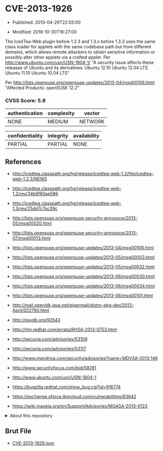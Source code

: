 # CVE-2013-1926

- Published: 2013-04-29T22:55:00

- Modified: 2018-10-30T16:27:00

The IcedTea-Web plugin before 1.2.3 and 1.3.x before 1.3.2 uses the same class loader for applets with the same codebase path but from different domains, which allows remote attackers to obtain sensitive information or possibly alter other applets via a crafted applet. Per http://www.ubuntu.com/usn/USN-1804-1/ "A security issue affects these releases of Ubuntu and its derivatives:
    Ubuntu 12.10
    Ubuntu 12.04 LTS
    Ubuntu 11.10
    Ubuntu 10.04 LTS"

Per http://lists.opensuse.org/opensuse-updates/2013-04/msg00106.html
"Affected Products:
openSUSE 12.2"

### CVSS Score: **5.8**

| authentication | complexity | vector |
| --- | --- | --- |
| NONE | MEDIUM | NETWORK |

| confidentiality | integrity | availability |
| --- | --- | --- |
| PARTIAL | PARTIAL | NONE |

## References

* http://icedtea.classpath.org/hg/release/icedtea-web-1.2/file/icedtea-web-1.2.3/NEWS

* http://icedtea.classpath.org/hg/release/icedtea-web-1.2/rev/34b6f60ae586

* http://icedtea.classpath.org/hg/release/icedtea-web-1.3/rev/25dd7c7ac39c

* http://lists.opensuse.org/opensuse-security-announce/2013-05/msg00020.html

* http://lists.opensuse.org/opensuse-security-announce/2013-07/msg00013.html

* http://lists.opensuse.org/opensuse-updates/2013-04/msg00106.html

* http://lists.opensuse.org/opensuse-updates/2013-05/msg00003.html

* http://lists.opensuse.org/opensuse-updates/2013-05/msg00032.html

* http://lists.opensuse.org/opensuse-updates/2013-06/msg00030.html

* http://lists.opensuse.org/opensuse-updates/2013-06/msg00034.html

* http://lists.opensuse.org/opensuse-updates/2013-06/msg00101.html

* http://mail.openjdk.java.net/pipermail/distro-pkg-dev/2013-April/022790.html

* http://osvdb.org/92543

* http://rhn.redhat.com/errata/RHSA-2013-0753.html

* http://secunia.com/advisories/53109

* http://secunia.com/advisories/53117

* http://www.mandriva.com/security/advisories?name=MDVSA-2013:146

* http://www.securityfocus.com/bid/59281

* http://www.ubuntu.com/usn/USN-1804-1

* https://bugzilla.redhat.com/show_bug.cgi?id=916774

* https://exchange.xforce.ibmcloud.com/vulnerabilities/83642

* https://wiki.mageia.org/en/Support/Advisories/MGASA-2013-0123

<details>
<summary>About this repository</summary> 

  This repository is part of the project [Live Hack CVE](https://github.com/Live-Hack-CVE). Main website can be found [www.live-hack.org](https://www.live-hack.org) 
  
  Made by [Sn0wAlice](https://github.com/Sn0wAlice) for the people that care about security and need to have a feed of the latest CVEs. Hope you enjoy it, don't forget to star the repo and follow me on [Twitter](https://twitter.com/Sn0wAlice) and [Github](https://github.com/Sn0wAlice). And that is my [personnal website](https://www.alice-snow.me/)

  - [Home Page](https://github.com/Live-Hack-CVE)
  - [Framework](https://github.com/Live-Hack-CVE/cve-framework)
  - [CVE database](https://github.com/Live-Hack-CVE/full_database)
  - [Changelog](https://github.com/Live-Hack-CVE/Changelog)
</details>

## Brut File

* [CVE-2013-1926.json](https://raw.githubusercontent.com/Live-Hack-CVE/full_database/main/cves/2013/CVE-2013-1926.json)

